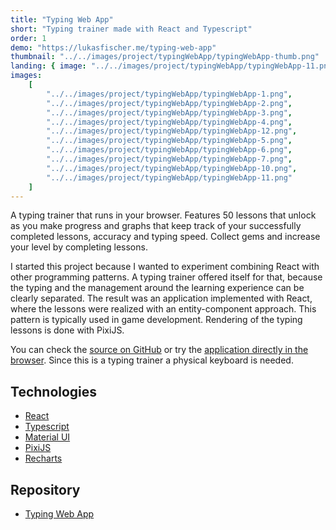 ```yaml
---
title: "Typing Web App"
short: "Typing trainer made with React and Typescript"
order: 1
demo: "https://lukasfischer.me/typing-web-app"
thumbnail: "../../images/project/typingWebApp/typingWebApp-thumb.png"
landing: { image: "../../images/project/typingWebApp/typingWebApp-11.png" }
images:
    [
        "../../images/project/typingWebApp/typingWebApp-1.png",
        "../../images/project/typingWebApp/typingWebApp-2.png",
        "../../images/project/typingWebApp/typingWebApp-3.png",
        "../../images/project/typingWebApp/typingWebApp-4.png",
        "../../images/project/typingWebApp/typingWebApp-12.png",
        "../../images/project/typingWebApp/typingWebApp-5.png",
        "../../images/project/typingWebApp/typingWebApp-6.png",
        "../../images/project/typingWebApp/typingWebApp-7.png",
        "../../images/project/typingWebApp/typingWebApp-10.png",
        "../../images/project/typingWebApp/typingWebApp-11.png"
    ]
---
```


A typing trainer that runs in your browser. Features 50 lessons that unlock as you make progress and graphs that keep track of your successfully completed lessons, accuracy and typing speed. Collect gems and increase your level by completing lessons.

I started this project because I wanted to experiment combining React with other programming patterns. A typing trainer offered itself for that, because the typing and the management around the learning experience can be clearly separated. The result was an application implemented with React, where the lessons were realized with an entity-component approach. This pattern is typically used in game development. Rendering of the typing lessons is done with PixiJS.

You can check the [source on GitHub](https://github.com/fischi1/typing-web-app) or try the [application directly in the browser](https://lukasfischer.me/typing-web-app). Since this is a typing trainer a physical keyboard is needed.

<bs-row>

<bs-col>

## Technologies

-   [React](https://reactjs.org/)
-   [Typescript](https://www.typescriptlang.org/)
-   [Material UI](https://material-ui.com/)
-   [PixiJS](https://www.pixijs.com/)
-   [Recharts](https://recharts.org/en-US/)

</bs-col>

<bs-col>

## Repository

-   [Typing Web App](https://github.com/fischi1/typing-web-app)

</bs-col>

</bs-row>
